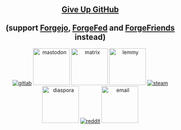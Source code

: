 
<div align="center">

 <h2><a href="https://sfconservancy.org/GiveUpGitHub/">Give Up GitHub</a>
 </br> </br>
(support <b><a href="https://forgejo.org/">Forgejo</a></b>, <b><a href="https://forgefed.org/">ForgeFed</a></b> and <b><a href="https://forgefriends.org/blog/2021/11/22/what-is-forgefriends/">ForgeFriends</a></b> instead)
  </h2>

</div>


<p align="center">
  <a href="https://gitlab.com/testman42"><img src="https://img.icons8.com/color/96/000000/gitlab.png" alt="gitlab"/></a>
  <a href="https://mstdn.social/@testman"><img src="https://img.icons8.com/windows/344/4a90e2/mastodon.png" width="100" height="100" alt="mastodon"/></a>
  <a href="https://matrix.to/#/@testman42:matrix.org"><img src="https://matrix.org/images/matrix-logo-white.svg" width="100" height="100" alt="matrix"/></a>
  <a href="https://lemmy.ml/u/testman"><img src="https://upload.wikimedia.org/wikipedia/commons/e/ea/Lemmy_Logo.svg" width="100" height="100" alt="lemmy"/></a>
  <a href="https://steamcommunity.com/id/testman42/"><img src="https://img.icons8.com/fluent/96/000000/steam.png" alt="steam"/></a>
  <a href="https://diasp.org/people/9463a91db98a0ace"><img src="https://cdn1.iconfinder.com/data/icons/logos-and-brands-3/512/87_Diaspora_logo_logos-512.png" width="100" height="100" alt="diaspora"/></a>
  <a href="https://www.reddit.com/user/testus_maximus"><img src="https://img.icons8.com/color/96/000000/reddit.png" alt="reddit"/></a>
  <a href="mailto:testman@kompot.si"><img src="https://www.seedtrustescrow.com/wp-content/uploads/2020/10/white-envelope-icon-images-466322.png"  width="100" height="100" alt="email"/></a>
  

</p>

